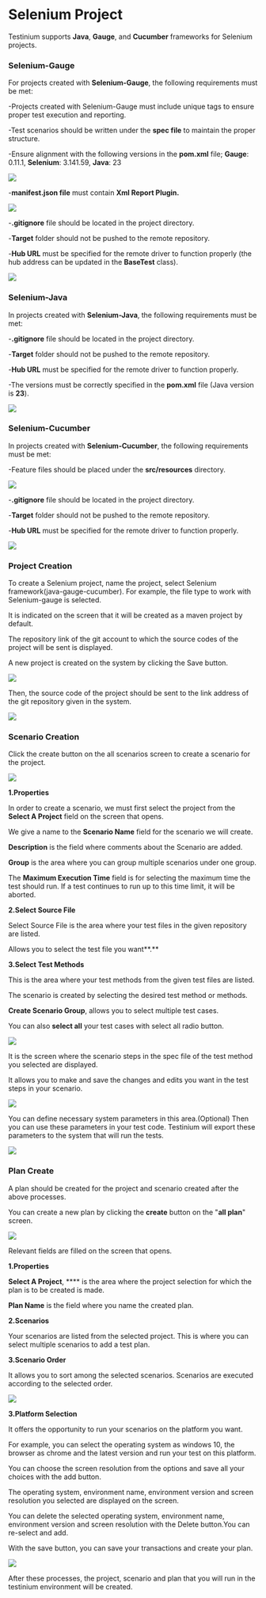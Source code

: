 # Selenium Project

Testinium supports **Java**, **Gauge**, and **Cucumber** frameworks for Selenium projects.

### **Selenium-Gauge**

For projects created with **Selenium-Gauge**, the following requirements must be met:

-Projects created with Selenium-Gauge must include unique tags to ensure proper test execution and reporting.

-Test scenarios should be written under the **spec file** to maintain the proper structure.

-Ensure alignment with the following versions in the **pom.xml** file; **Gauge**: 0.11.1, **Selenium**: 3.141.59, **Java**: 23

![](<../.gitbook/assets/image (45).png>)

-**manifest.json file** must contain **Xml Report Plugin.**

![](<../.gitbook/assets/image (22).png>)

-**.gitignore** file should be located in the project directory.

-**Target** folder should not be pushed to the remote repository.

-**Hub URL** must be specified for the remote driver to function properly (the hub address can be updated in the **BaseTest** class).

![](<../.gitbook/assets/image (44).png>)

### **Selenium-Java**

In projects created with **Selenium-Java**, the following requirements must be met:

-**.gitignore** file should be located in the project directory.

-**Target** folder should not be pushed to the remote repository.

-**Hub URL** must be specified for the remote driver to function properly.

-The versions must be correctly specified in the **pom.xml** file (Java version is **23**).



![](<../.gitbook/assets/image (44).png>)

### **Selenium-Cucumber**

In projects created with **Selenium-Cucumber**, the following requirements must be met:

-Feature files should be placed under the **src/resources** directory.

![](<../.gitbook/assets/MicrosoftTeams-image (3).png>)

-**.gitignore** file should be located in the project directory.

-**Target** folder should not be pushed to the remote repository.

-**Hub URL** must be specified for the remote driver to function properly.

![](<../.gitbook/assets/image (59).png>)

### Project Creation

To create a Selenium project, name the project, select Selenium framework(java-gauge-cucumber). For example, the file type to work with Selenium-gauge is selected.

It is indicated on the screen that it will be created as a maven project by default.

The repository link of the git account to which the source codes of the project will be sent is displayed.

A new project is created on the system by clicking the Save button.

![](../.gitbook/assets/image.avif)

Then, the source code of the project should be sent to the link address of the git repository given in the system.

![](../.gitbook/assets/edadadada.jpg)

### Scenario Creation

Click the create button on the all scenarios screen to create a scenario for the project.

![](../.gitbook/assets/image-2.avif)

**1.Properties**

In order to create a scenario, we must first select the project from the **Select A Project** field on the screen that opens.

We give a name to the **Scenario Name** field for the scenario we will create.

**Description** is the field where comments about the Scenario are added.

**Group** is the area where you can group multiple scenarios under one group.

The **Maximum Execution Time** field is for selecting the maximum time the test should run. If a test continues to run up to this time limit, it will be aborted.

**2.Select Source File**

Select Source File is the area where your test files in the given repository are listed.

Allows you to select the test file you want\*\*.\*\*

**3.Select Test Methods**

This is the area where your test methods from the given test files are listed.

The scenario is created by selecting the desired test method or methods.

**Create Scenario Group**, allows you to select multiple test cases.

You can also **select all** your test cases with select all radio button.

![](../.gitbook/assets/image-3.avif)

It is the screen where the scenario steps in the spec file of the test method you selected are displayed.

It allows you to make and save the changes and edits you want in the test steps in your scenario.

![](<../.gitbook/assets/image (51).png>)

You can define necessary system parameters in this area.(Optional) Then you can use these parameters in your test code. Testinium will export these parameters to the system that will run the tests.

![](<../.gitbook/assets/image (65).png>)

### Plan Create

A plan should be created for the project and scenario created after the above processes.

You can create a new plan by clicking the **create** button on the "**all plan**" screen.

![](../.gitbook/assets/image-2.webp)

Relevant fields are filled on the screen that opens.

**1.Properties**

**Select A Project**, \*\*\*\* is the area where the project selection for which the plan is to be created is made.

**Plan Name** is the field where you name the created plan.

**2.Scenarios**

Your scenarios are listed from the selected project. This is where you can select multiple scenarios to add a test plan.

**3.Scenario Order**

It allows you to sort among the selected scenarios. Scenarios are executed according to the selected order.

![](../.gitbook/assets/eded.jpg)

**3.Platform Selection**

It offers the opportunity to run your scenarios on the platform you want.

For example, you can select the operating system as windows 10, the browser as chrome and the latest version and run your test on this platform.

You can choose the screen resolution from the options and save all your choices with the add button.

The operating system, environment name, environment version and screen resolution you selected are displayed on the screen.

You can delete the selected operating system, environment name, environment version and screen resolution with the Delete button.You can re-select and add.

With the save button, you can save your transactions and create your plan.

![](<../.gitbook/assets/image (2).png>)

After these processes, the project, scenario and plan that you will run in the testinium environment will be created.
